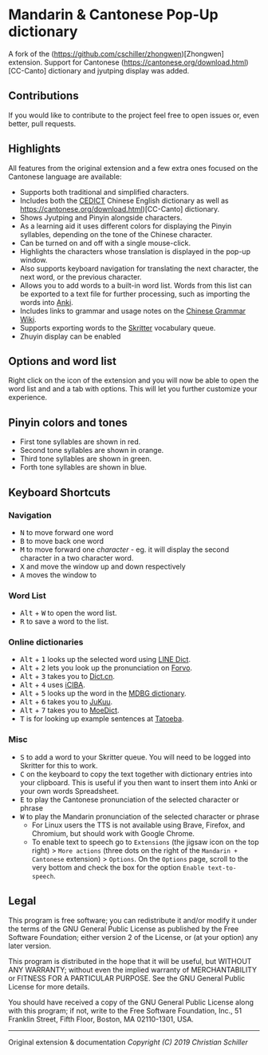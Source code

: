 # Mandarin & Cantonese Pop-Up dictionary

A fork of the (https://github.com/cschiller/zhongwen)[Zhongwen] extension.
Support for Cantonese
(https://cantonese.org/download.html)[CC-Canto] dictionary and jyutping display
was added.

## Contributions

If you would like to contribute to the project feel free to open issues or,
even better, pull requests.

## Highlights

All features from the original extension and a few extra ones focused on the
Cantonese language are available:

- Supports both traditional and simplified characters.
- Includes both the [CEDICT](https://cc-cedict.org/wiki) Chinese English
  dictionary as well as https://cantonese.org/download.html)[CC-Canto]
  dictionary.
- Shows Jyutping and Pinyin alongside characters.
- As a learning aid it uses different colors for displaying the Pinyin
  syllables, depending on the tone of the Chinese character.
- Can be turned on and off with a single mouse-click.
- Highlights the characters whose translation is displayed in the pop-up
  window.
- Also supports keyboard navigation for translating the next character, the
  next word, or the previous character.
- Allows you to add words to a built-in word list. Words from this list can be
  exported to a text file for further processing, such as importing the words
  into [Anki](https://apps.ankiweb.net).
- Includes links to grammar and usage notes on the
  [Chinese Grammar Wiki](https://resources.allsetlearning.com/chinese/grammar).
- Supports exporting words to the [Skritter](https://skritter.com) vocabulary
  queue.
- Zhuyin display can be enabled

## Options and word list

Right click on the icon of the extension and you will now be able to open
the word list and and a tab with options. This will let you further customize
your experience.

## Pinyin colors and tones
- First tone syllables are shown in red.
- Second tone syllables are shown in orange.
- Third tone syllables are shown in green.
- Forth tone syllables are shown in blue.

## Keyboard Shortcuts

### Navigation

- <kbd>N</kbd> to move forward one word
- <kbd>B</kbd> to move back one word
- <kbd>M</kbd> to move forward one *character* - eg. it will display the second
  character in a two character word.
- <kbd>X</kbd> and move the window up and down respectively
- <kbd>A</kbd> moves the window to

### Word List

- <kbd>Alt</kbd> + <kbd>W</kbd> to open the word list.
- <kbd>R</kbd> to save a word to the list.

### Online dictionaries

* <kbd>Alt</kbd> + <kbd>1</kbd> looks up the selected word using [LINE Dict](https://dict.naver.com/linedict/zhendict).
* <kbd>Alt</kbd> + <kbd>2</kbd> lets you look up the pronunciation on [Forvo](https://forvo.com).
* <kbd>Alt</kbd> + <kbd>3</kbd> takes you to [Dict.cn](https://dict.cn).
* <kbd>Alt</kbd> + <kbd>4</kbd> uses [iCIBA](https://www.iciba.com).
* <kbd>Alt</kbd> + <kbd>5</kbd> looks up the word in the [MDBG dictionary](https://mdbg.net).
* <kbd>Alt</kbd> + <kbd>6</kbd> takes you to [JuKuu](https://jukuu.com).
* <kbd>Alt</kbd> + <kbd>7</kbd> takes you to [MoeDict](https://moedict.tw).
* <kbd>T</kbd> is for looking up example sentences at [Tatoeba](https://tatoeba.org).

### Misc

- <kbd>S</kbd> to add a word to your Skritter queue. You will need to be logged into Skritter for this to work.
- <kbd>C</kbd> on the keyboard to copy the text together with dictionary
  entries into your clipboard. This is useful if you then want to insert them
  into Anki or your own words Spreadsheet.
- <kbd>E</kbd> to play the Cantonese pronunciation of the selected character or phrase
- <kbd>W</kbd> to play the Mandarin pronunciation of the selected character or phrase
  - For Linux users the TTS is not available using Brave, Firefox, and Chromium, but should work with Google Chrome.
  - To enable text to speech go to `Extensions` (the jigsaw icon on the top right) > `More actions` (three dots on the right of the `Mandarin + Cantonese` extension) > `Options`. On the `Options` page, scroll to the very bottom and check the box for the option `Enable text-to-speech`.

## Legal
This program is free software; you can redistribute it and/or
modify it under the terms of the GNU General Public License
as published by the Free Software Foundation; either version 2
of the License, or (at your option) any later version.

This program is distributed in the hope that it will be useful,
but WITHOUT ANY WARRANTY; without even the implied warranty of
MERCHANTABILITY or FITNESS FOR A PARTICULAR PURPOSE.  See the
GNU General Public License for more details.

You should have received a copy of the GNU General Public License
along with this program; if not, write to the Free Software
Foundation, Inc., 51 Franklin Street, Fifth Floor, Boston, MA  02110-1301, USA.

---

Original extension & documentation
*Copyright (C) 2019 Christian Schiller*
